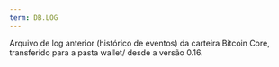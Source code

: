 ```yaml
---
term: DB.LOG
---
```


Arquivo de log anterior (histórico de eventos) da carteira Bitcoin Core, transferido para a pasta wallet/ desde a versão 0.16.